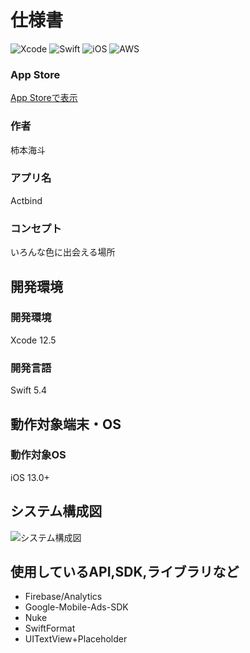 # 仕様書

![Xcode](https://img.shields.io/badge/DE-Xcode　12.5-blue?style=flat)
![Swift](https://img.shields.io/badge/Language-Swift　5.4-orange?style=flat)
![iOS](https://img.shields.io/badge/Platform-iOS　13.0+-darkgray?style=flat)
![AWS](https://img.shields.io/badge/Backend-AWS-orange?style=flat&)

### App Store
[App Storeで表示](https://apps.apple.com/app/actbind/id1579280491)

### 作者
柿本海斗

### アプリ名
Actbind

### コンセプト
いろんな色に出会える場所

## 開発環境
### 開発環境
Xcode 12.5

### 開発言語
Swift 5.4

## 動作対象端末・OS
### 動作対象OS
iOS 13.0+

## システム構成図
![システム構成図](https://user-images.githubusercontent.com/65607153/125005280-53c3f700-e096-11eb-9eaa-7bc96c1181a2.jpeg)

## 使用しているAPI,SDK,ライブラリなど
- Firebase/Analytics
- Google-Mobile-Ads-SDK
- Nuke
- SwiftFormat
- UITextView+Placeholder

